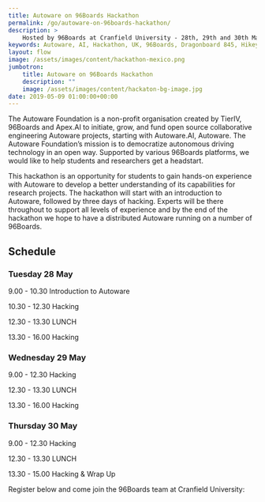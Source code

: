 ```yaml
---
title: Autoware on 96Boards Hackathon
permalink: /go/autoware-on-96boards-hackathon/
description: >
    Hosted by 96Boards at Cranfield University - 28th, 29th and 30th May 2019.
keywords: Autoware, AI, Hackathon, UK, 96Boards, Dragonboard 845, Hikey970, Machine Learning, TierIV
layout: flow
image: /assets/images/content/hackathon-mexico.png
jumbotron:
    title: Autoware on 96Boards Hackathon
    description: ""
    image: /assets/images/content/hackaton-bg-image.jpg
date: 2019-05-09 01:00:00+00:00
---
```


The Autoware Foundation is a non-profit organisation created by TierIV, 96Boards and Apex.AI to initiate, grow, and fund
open source collaborative engineering Autoware projects, starting with Autoware.AI, Autoware. The Autoware Foundation’s
mission is to democratize autonomous driving technology in an open way. Supported by various 96Boards platforms, we
would like to help students and researchers get a headstart.

This hackathon is an opportunity for students to gain hands-on experience with Autoware to develop a better
understanding of its capabilities for research projects. The hackathon will start with an introduction to Autoware,
followed by three days of hacking. Experts will be there throughout to support all levels of experience and by the end
of the hackathon we hope to have a distributed Autoware running on a number of 96Boards.


## Schedule

### Tuesday 28 May

9.00 - 10.30    Introduction to Autoware

10.30 - 12.30   Hacking

12.30 - 13.30   LUNCH

13.30 - 16.00   Hacking

### Wednesday 29 May 
9.00 - 12.30    Hacking

12.30 - 13.30   LUNCH

13.30 - 16.00   Hacking


### Thursday 30 May
9.00 - 12.30    Hacking

12.30 - 13.30   LUNCH

13.30 - 15.00   Hacking & Wrap Up



Register below and come join the 96Boards team at Cranfield University:

<div id="eventbrite-widget-container-61627013055"></div>
<script src="https://www.eventbrite.co.uk/static/widgets/eb_widgets.js"></script>
<script type="text/javascript">
    var exampleCallback = function () {
        console.log('Order complete!');
    };
    window.EBWidgets.createWidget({
        // Required
        widgetType: 'checkout',
        eventId: '61627013055',
        iframeContainerId: 'eventbrite-widget-container-61627013055',
        // Optional
        iframeContainerHeight: 425,  // Widget height in pixels. Defaults to a minimum of 425px if not provided
        onOrderComplete: exampleCallback  // Method called when an order has successfully completed
    });
</script>